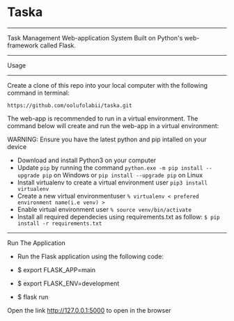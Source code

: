 # Taska

---

Task Management Web-application System Built on Python's web-framework called Flask.

---

Usage

---

Create a clone of this repo into your local computer with the following command in terminal:

`https://github.com/oolufolabii/taska.git`

The web-app is recommended to run in a virtual environment. The command below will create and run the web-app in a virtual environment:

WARNING: Ensure you have the latest python and pip intalled on your device

- Download and install Python3 on your computer
- Update ` pip ` by running the command ` python.exe -m pip install --upgrade pip ` on Windows or `pip install --upgrade pip` on Linux
- Install virtualenv to create a virtual environment user `pip3 install virtualenv`
- Create a new virtual environmentuser `% virtualenv < prefered environment name(i.e venv) >`
- Enable virtual environment user `% source venv/bin/activate`
- Install all required dependecies using requirements.txt as follow: `$ pip install -r requirements.txt`

---

Run The Application

- Run the Flask application using the following code:

- $ export FLASK_APP=main

- $ export FLASK_ENV=development

- $ flask run

Open the link <http://127.0.0.1:5000> to open in the browser
